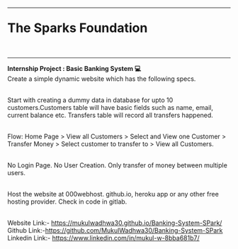 
<h1><hr>The Sparks Foundation </h1><br>
<b><hr>Internship Project : Basic Banking System 💻<br></b>
Create a simple dynamic website which has the following specs.<br><br>

Start with creating a dummy data in database for upto 10 customers.Customers table will have basic fields such as name, email, current balance etc. Transfers table will record all transfers happened.<br><br>


Flow: Home Page > View all Customers > Select and View one Customer > Transfer Money > Select customer to transfer to > View all Customers.<br><br>

No Login Page. No User Creation. Only transfer of money between multiple users.<br><br>

Host the website at 000webhost. github.io, heroku app or any other free hosting provider. Check in code in gitlab.
<br><br>

Website Link:- https://mukulwadhwa30.github.io/Banking-System-SPark/<br>
Github Link:-https://github.com/MukulWadhwa30/Banking-System-SPark <br>
Linkedin Link:- https://www.linkedin.com/in/mukul-w-8bba681b7/<br>
